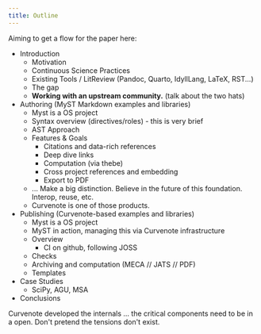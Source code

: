 ```yaml
---
title: Outline
---
```


Aiming to get a flow for the paper here:

- Introduction
  - Motivation
  - Continuous Science Practices
  - Existing Tools / LitReview (Pandoc, Quarto, IdyllLang, LaTeX, RST...)
  - The gap
  - **Working with an upstream community.** (talk about the two hats)
- Authoring (MyST Markdown examples and libraries)
  - Myst is a OS project
  - Syntax overview (directives/roles) - this is very brief
  - AST Approach
  - Features & Goals
    - Citations and data-rich references
    - Deep dive links
    - Computation (via thebe)
    - Cross project references and embedding
    - Export to PDF
  - ... Make a big distinction. Believe in the future of this foundation. Interop, reuse, etc.
  - Curvenote is one of those products.
- Publishing (Curvenote-based examples and libraries)
  - Myst is a OS project
  - MyST in action, managing this via Curvenote infrastructure
  - Overview
    - CI on github, following JOSS
  - Checks
  - Archiving and computation (MECA // JATS // PDF)
  - Templates
- Case Studies
  - SciPy, AGU, MSA
- Conclusions

Curvenote developed the internals ... the critical components need to be in a open.
Don't pretend the tensions don't exist.
